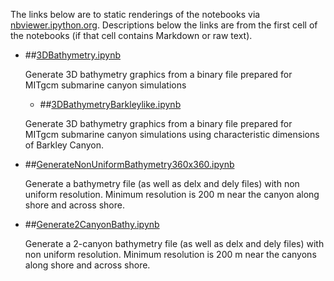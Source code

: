 The links below are to static renderings of the notebooks via
[nbviewer.ipython.org](http://nbviewer.ipython.org/).
Descriptions below the links are from the first cell of the notebooks
(if that cell contains Markdown or raw text).

* ##[3DBathymetry.ipynb](http://nbviewer.ipython.org/urls/bitbucket.org/canyonsubc/buildcanyon/raw/tip/Bathymetry/3DBathymetry.ipynb)  
    
    Generate 3D bathymetry graphics from a binary file prepared for MITgcm submarine canyon simulations 
    
    * ##[3DBathymetryBarkleylike.ipynb](http://nbviewer.ipython.org/urls/bitbucket.org/canyonsubc/buildcanyon/raw/tip/Bathymetry/3DBathymetryBarkleylike.ipynb)  
    
    Generate 3D bathymetry graphics from a binary file prepared for MITgcm submarine canyon simulations using characteristic dimensions of Barkley Canyon.  



* ##[GenerateNonUniformBathymetry360x360.ipynb](http://nbviewer.ipython.org/urls/bitbucket.org/canyonsubc/buildcanyon/raw/tip/Bathymetry/GenerateNonUniformBathymetry360x360.ipynb)  
    
    Generate a bathymetry file (as well as delx and dely files) with non uniform resolution. Minimum resolution is 200 m near the canyon along shore and across shore.  

* ##[Generate2CanyonBathy.ipynb](http://nbviewer.ipython.org/urls/bitbucket.org/canyonsubc/buildcanyon/raw/tip/Bathymetry/GenerateNonUniformBathymetry360x360.ipynb)  
    
    Generate a 2-canyon bathymetry file (as well as delx and dely files) with non uniform resolution. Minimum resolution is 200 m near the canyons along shore and across shore.  
    
      


